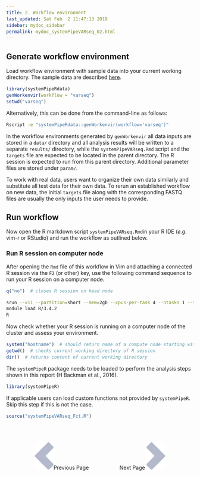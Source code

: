 ```yaml
---
title: 2. Workflow environment
last_updated: Sat Feb  2 11:47:13 2019
sidebar: mydoc_sidebar
permalink: mydoc_systemPipeVARseq_02.html
---
```


## Generate workflow environment

Load workflow environment with sample data into your current working
directory. The sample data are described
[here](http://www.bioconductor.org/packages/devel/bioc/vignettes/systemPipeR/inst/doc/systemPipeR.html#load-sample-data-and-workflow-templates).


```r
library(systemPipeRdata)
genWorkenvir(workflow = "varseq")
setwd("varseq")
```

Alternatively, this can be done from the command-line as follows:


```sh
Rscript -e "systemPipeRdata::genWorkenvir(workflow='varseq')"
```

In the workflow environments generated by `genWorkenvir` all data inputs are stored in
a `data/` directory and all analysis results will be written to a separate
`results/` directory, while the `systemPipeVARseq.Rmd` script and the `targets` file are expected to be located in the parent directory. The R session is expected to run from this parent
directory. Additional parameter files are stored under `param/`.

To work with real data, users want to organize their own data similarly
and substitute all test data for their own data. To rerun an established
workflow on new data, the initial `targets` file along with the corresponding
FASTQ files are usually the only inputs the user needs to provide.

## Run workflow

Now open the R markdown script `systemPipeVARseq.Rmd`in your R IDE (_e.g._ vim-r or RStudio) and 
run the workflow as outlined below. 

### Run R session on computer node

After opening the `Rmd` file of this workflow in Vim and attaching a connected
R session via the `F2` (or other) key, use the following command sequence to run your R
session on a computer node.


```r
q("no")  # closes R session on head node
```


```bash
srun --x11 --partition=short --mem=2gb --cpus-per-task 4 --ntasks 1 --time 2:00:00 --pty bash -l
module load R/3.4.2
R
```

Now check whether your R session is running on a computer node of the cluster and assess your environment.


```r
system("hostname")  # should return name of a compute node starting with i or c 
getwd()  # checks current working directory of R session
dir()  # returns content of current working directory
```

The `systemPipeR` package needs to be loaded to perform the analysis steps shown in
this report (H Backman et al., 2016).


```r
library(systemPipeR)
```

If applicable users can load custom functions not provided by `systemPipeR`. Skip
this step if this is not the case.


```r
source("systemPipeVARseq_Fct.R")
```

<br><br><center><a href="mydoc_systemPipeVARseq_01.html"><img src="images/left_arrow.png" alt="Previous page."></a>Previous Page &nbsp; &nbsp; &nbsp; &nbsp; &nbsp; &nbsp; &nbsp; &nbsp; &nbsp; &nbsp; Next Page
<a href="mydoc_systemPipeVARseq_03.html"><img src="images/right_arrow.png" alt="Next page."></a></center>
